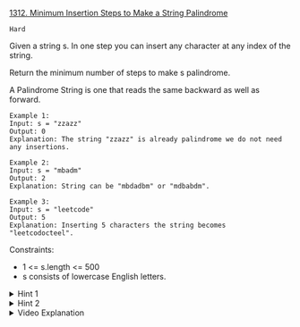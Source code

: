 [1312. Minimum Insertion Steps to Make a String Palindrome](https://leetcode.com/problems/minimum-insertion-steps-to-make-a-string-palindrome/)

`Hard`

Given a string s. In one step you can insert any character at any index of the string.

Return the minimum number of steps to make s palindrome.

A Palindrome String is one that reads the same backward as well as forward.

```
Example 1:
Input: s = "zzazz"
Output: 0
Explanation: The string "zzazz" is already palindrome we do not need any insertions.

Example 2:
Input: s = "mbadm"
Output: 2
Explanation: String can be "mbdadbm" or "mdbabdm".

Example 3:
Input: s = "leetcode"
Output: 5
Explanation: Inserting 5 characters the string becomes "leetcodocteel".
```

Constraints:

- 1 <= s.length <= 500
- s consists of lowercase English letters.

<details>
<summary>Hint 1</summary>

Is dynamic programming suitable for this problem ?

</details>

<details>
<summary>Hint 2</summary>

If we know the longest palindromic sub-sequence is x and the length of the string is n then, what is the answer to this problem? It is n - x as we need n - x insertions to make the remaining characters also palindrome.

</details>

<details>
<summary>Video Explanation</summary>

[HuifengGuan](https://www.youtube.com/watch?v=3bNrVcTMa8A&ab_channel=HuifengGuan)
</details>